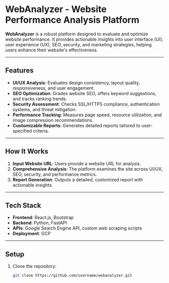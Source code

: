 # WebAnalyzer - Website Performance Analysis Platform  

**WebAnalyzer** is a robust platform designed to evaluate and optimize website performance. It provides actionable insights into user interface (UI), user experience (UX), SEO, security, and marketing strategies, helping users enhance their website's effectiveness.

---

## Features  

- **UI/UX Analysis**: Evaluates design consistency, layout quality, responsiveness, and user engagement.  
- **SEO Optimization**: Grades website SEO, offers keyword suggestions, and tracks ranking trends.  
- **Security Assessment**: Checks SSL/HTTPS compliance, authentication systems, and threat mitigation.  
- **Performance Tracking**: Measures page speed, resource utilization, and image compression recommendations.  
- **Customizable Reports**: Generates detailed reports tailored to user-specified criteria.  

---

## How It Works  

1. **Input Website URL**: Users provide a website URL for analysis.  
2. **Comprehensive Analysis**: The platform examines the site across UI/UX, SEO, security, and performance metrics.  
3. **Report Generation**: Outputs a detailed, customized report with actionable insights.  

---

## Tech Stack  

- **Frontend**: React.js, Bootstrap  
- **Backend**: Python, FastAPI
- **APIs**: Google Search Engine API, custom web scraping scripts  
- **Deployment**: GCP  

---

## Setup  

1. Clone the repository:  
   ```bash
   git clone https://github.com/username/webanalyzer.git
